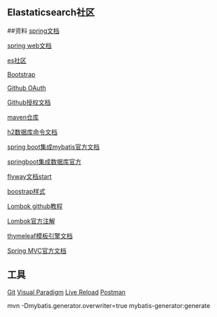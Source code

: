 ## Elastaticsearch社区

##资料
[spring文档](https://spring.io/guides/)

[spring web文档](https://spring.io/guides/gs/serving-web-content/)

[es社区](https://elasticsearch.cn/)

[Bootstrap](https://v3.bootcss.com/components/#navbar-default)

[Github OAuth](https://developer.github.com/apps/building-github-apps/creating-a-github-app/)

[Github授权文档](https://developer.github.com/apps/building-oauth-apps/authorizing-oauth-apps/)

[maven仓库](https://mvnrepository.com/)

[h2数据库命令文档](http://h2database.com/html/commands.html)

[spring boot集成mybatis官方文档](http://www.mybatis.org/spring-boot-starter/mybatis-spring-boot-autoconfigure/index.html)

[springboot集成数据库官方](https://docs.spring.io/spring-boot/docs/current/reference/html/boot-features-sql.html#boot-features-embedded-database-support)

[flyway文档start](https://flywaydb.org/getstarted/firststeps/maven)

[boostrap样式](https://v3.bootcss.com/css/)

[Lombok github教程](https://github.com/JourWon/test-lombok)

[Lombok官方注解](https://www.projectlombok.org/features/all)

[thymeleaf模板引擎文档](https://www.thymeleaf.org/doc/tutorials/3.0/usingthymeleaf.html)

[Spring MVC官方文档](https://docs.spring.io/spring/docs/current/spring-framework-reference/web.html#mvc-config-interceptors)

## 工具
[Git](https://git-scm.com/download)
[Visual Paradigm](https://www.visual-paradigm.com)
[Live Reload]()
[Postman]()



mvn -Dmybatis.generator.overwriter=true mybatis-generator:generate